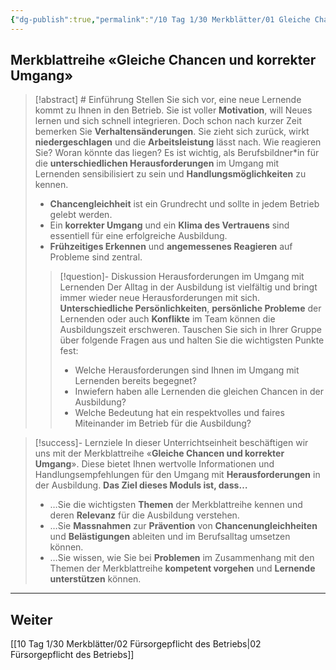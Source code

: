 ```yaml
---
{"dg-publish":true,"permalink":"/10 Tag 1/30 Merkblätter/01 Gleiche Chancen und korrekter Umgang/"}
---
```


## Merkblattreihe «Gleiche Chancen und korrekter Umgang»

>[!abstract] # Einführung
>Stellen Sie sich vor, eine neue Lernende kommt zu Ihnen in den Betrieb. Sie ist voller **Motivation**, will Neues lernen und sich schnell integrieren. Doch schon nach kurzer Zeit bemerken Sie **Verhaltensänderungen**. Sie zieht sich zurück, wirkt **niedergeschlagen** und die **Arbeitsleistung** lässt nach. Wie reagieren Sie? Woran könnte das liegen?  Es ist wichtig, als Berufsbildner*in für die **unterschiedlichen Herausforderungen** im Umgang mit Lernenden sensibilisiert zu sein und **Handlungsmöglichkeiten** zu kennen.
>
>* **Chancengleichheit** ist ein Grundrecht und sollte in jedem Betrieb gelebt werden.
>* Ein **korrekter Umgang** und ein **Klima des Vertrauens** sind essentiell für eine erfolgreiche Ausbildung.
>* **Frühzeitiges Erkennen** und **angemessenes Reagieren** auf Probleme sind zentral.
>>[!question]- Diskussion Herausforderungen im Umgang mit Lernenden
>>Der Alltag in der Ausbildung ist vielfältig und bringt immer wieder neue Herausforderungen mit sich. **Unterschiedliche Persönlichkeiten**, **persönliche Probleme** der Lernenden oder auch **Konflikte** im Team können die Ausbildungszeit erschweren.  Tauschen Sie sich in Ihrer Gruppe über folgende Fragen aus und halten Sie die wichtigsten Punkte fest:
>>* Welche Herausforderungen sind Ihnen im Umgang mit Lernenden bereits begegnet?
>>* Inwiefern haben alle Lernenden die gleichen Chancen in der Ausbildung?
>>* Welche Bedeutung hat ein respektvolles und faires Miteinander im Betrieb für die Ausbildung?

> [!success]- Lernziele
>In dieser Unterrichtseinheit beschäftigen wir uns mit der Merkblattreihe «**Gleiche Chancen und korrekter Umgang**».  Diese bietet Ihnen wertvolle Informationen und Handlungsempfehlungen für den Umgang mit **Herausforderungen** in der Ausbildung. **Das Ziel dieses Moduls ist, dass…**
>* …Sie die wichtigsten **Themen** der Merkblattreihe kennen und deren **Relevanz** für die Ausbildung verstehen.
>* …Sie **Massnahmen** zur **Prävention** von **Chancenungleichheiten** und **Belästigungen** ableiten und im Berufsalltag umsetzen können.
>* …Sie wissen, wie Sie bei **Problemen** im Zusammenhang mit den Themen der Merkblattreihe **kompetent vorgehen** und **Lernende unterstützen** können.

---
## Weiter
[[10 Tag 1/30 Merkblätter/02 Fürsorgepflicht des Betriebs\|02 Fürsorgepflicht des Betriebs]]

